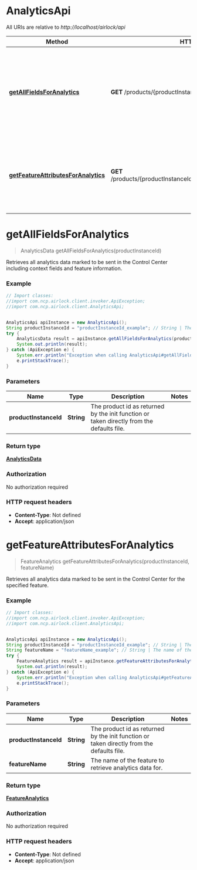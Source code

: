 # AnalyticsApi

All URIs are relative to *http://localhost/airlock/api*

Method | HTTP request | Description
------------- | ------------- | -------------
[**getAllFieldsForAnalytics**](AnalyticsApi.md#getAllFieldsForAnalytics) | **GET** /products/{productInstanceId}/analytics | Retrieves all analytics data marked to be sent in the Control Center including context fields and feature information.
[**getFeatureAttributesForAnalytics**](AnalyticsApi.md#getFeatureAttributesForAnalytics) | **GET** /products/{productInstanceId}/analytics/features/{featureName} | Retrieves all analytics data marked to be sent in the Control Center for the specified feature.


<a name="getAllFieldsForAnalytics"></a>
# **getAllFieldsForAnalytics**
> AnalyticsData getAllFieldsForAnalytics(productInstanceId)

Retrieves all analytics data marked to be sent in the Control Center including context fields and feature information.

### Example
```java
// Import classes:
//import com.ncp.airlock.client.invoker.ApiException;
//import com.ncp.airlock.client.AnalyticsApi;


AnalyticsApi apiInstance = new AnalyticsApi();
String productInstanceId = "productInstanceId_example"; // String | The product id as returned by the init function or taken directly from the defaults file.
try {
    AnalyticsData result = apiInstance.getAllFieldsForAnalytics(productInstanceId);
    System.out.println(result);
} catch (ApiException e) {
    System.err.println("Exception when calling AnalyticsApi#getAllFieldsForAnalytics");
    e.printStackTrace();
}
```

### Parameters

Name | Type | Description  | Notes
------------- | ------------- | ------------- | -------------
 **productInstanceId** | **String**| The product id as returned by the init function or taken directly from the defaults file. |

### Return type

[**AnalyticsData**](AnalyticsData.md)

### Authorization

No authorization required

### HTTP request headers

 - **Content-Type**: Not defined
 - **Accept**: application/json

<a name="getFeatureAttributesForAnalytics"></a>
# **getFeatureAttributesForAnalytics**
> FeatureAnalytics getFeatureAttributesForAnalytics(productInstanceId, featureName)

Retrieves all analytics data marked to be sent in the Control Center for the specified feature.

### Example
```java
// Import classes:
//import com.ncp.airlock.client.invoker.ApiException;
//import com.ncp.airlock.client.AnalyticsApi;


AnalyticsApi apiInstance = new AnalyticsApi();
String productInstanceId = "productInstanceId_example"; // String | The product id as returned by the init function or taken directly from the defaults file.
String featureName = "featureName_example"; // String | The name of the feature to retrieve analytics data for.
try {
    FeatureAnalytics result = apiInstance.getFeatureAttributesForAnalytics(productInstanceId, featureName);
    System.out.println(result);
} catch (ApiException e) {
    System.err.println("Exception when calling AnalyticsApi#getFeatureAttributesForAnalytics");
    e.printStackTrace();
}
```

### Parameters

Name | Type | Description  | Notes
------------- | ------------- | ------------- | -------------
 **productInstanceId** | **String**| The product id as returned by the init function or taken directly from the defaults file. |
 **featureName** | **String**| The name of the feature to retrieve analytics data for. |

### Return type

[**FeatureAnalytics**](FeatureAnalytics.md)

### Authorization

No authorization required

### HTTP request headers

 - **Content-Type**: Not defined
 - **Accept**: application/json

